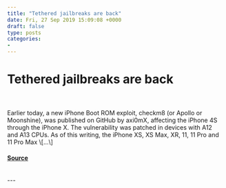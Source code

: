 ```yaml
---
title: "Tethered jailbreaks are back"
date: Fri, 27 Sep 2019 15:09:08 +0000
draft: false
type: posts
categories: 
- 
---
```

# Tethered jailbreaks are back

<br/>

<br/>
Earlier today, a new iPhone Boot ROM exploit, checkm8 (or Apollo or Moonshine), was published on GitHub by axi0mX, affecting the iPhone 4S through the iPhone X. The vulnerability was patched in devices with A12 and A13 CPUs. As of this writing, the iPhone XS, XS Max, XR, 11, 11 Pro and 11 Pro Max \[…\]

#### [Source](https://blog.trailofbits.com/2019/09/27/tethered-jailbreaks-are-back/)

<br/>
---
